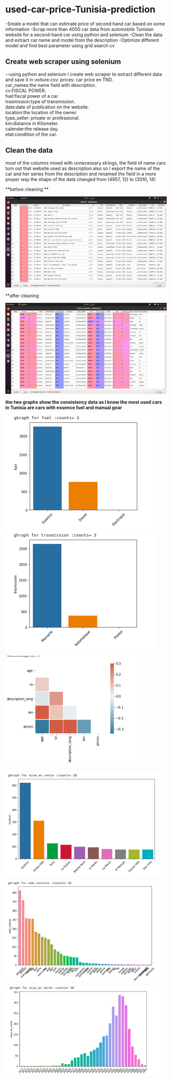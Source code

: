 # used-car-price-Tunisia-prediction
-Sreate a model that can estimate price of second hand car based on some information 
-Scrap more than 4000 car data from automobile Tunisian website for a second-hand car using python and selenium
-Clean the data and extract car name and model from the description
-Optimize different model and find best parameter using grid search cv
## Create web scraper using selenium
--using python and selenium i create web scraper to extract different data and save it in voiture.csv:
prices: car price en TND.<br>
car_names:the name field with description.<br>
cv:FISCAL POWER.<br>
fuel:fiscal power of a car.<br>
trasmission:type of transmission.<br>
date:date of publication on the website.<br>
location:the location of the owner.<br>
type_seller: private or professional.<br>
km:distance in Kilometer.<br>
calender:the release day.<br>
etat:condition of the car.<br>
## Clean the data
most of the columns mixed with unnecessary strings, the field of name cars turn out that website used as description also so I export the name of the car and her series from the description and renamed the field in a more proper way
the shape of the data changed from (4957, 12) to  (3010, 14)<br>

**before cleaning **<br>

![befor cleaning](https://github.com/Marwen-93/voiture_occasion/blob/master/voiture.png)<br>

**after cleaning<br>

![after cleaning](https://github.com/Marwen-93/voiture_occasion/blob/master/data_leaned.png)<br>

**the two graphs show the consistency data as I know the most used cars in Tunisia are cars with essence fuel and manual gear**<br>

![Fuel](https://github.com/Marwen-93/voiture_occasion/blob/master/photo/fuel.png)<br>
![Transmission](https://github.com/Marwen-93/voiture_occasion/blob/master/photo/transmission.png)<br>


![corrolation](https://github.com/Marwen-93/voiture_occasion/blob/master/photo/correl.png)<br>





![location](https://github.com/Marwen-93/voiture_occasion/blob/master/photo/locatin_vente.png)<br>


![cars name](https://github.com/Marwen-93/voiture_occasion/blob/master/photo/nom_voiture.png)<br>


![year ](https://github.com/Marwen-93/voiture_occasion/blob/master/photo/mise_vente.png)<br>




